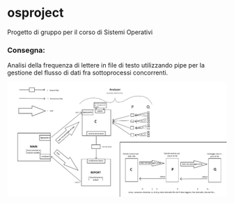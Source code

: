 # osproject

Progetto di gruppo per il corso di Sistemi Operativi

### Consegna:

Analisi della frequenza di lettere in file di testo utilizzando pipe per la gestione del flusso di dati fra sottoprocessi concorrenti.

![Schema](docs/schemaCOMPLETE.png)